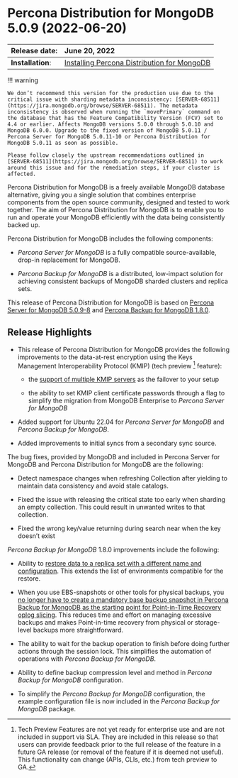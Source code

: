 # Percona Distribution for MongoDB 5.0.9 (2022-06-20)

| Release date:     | June 20, 2022      |
|:------------------|:----------------------|
| **Installation**: | [Installing Percona Distribution for MongoDB](installation.md) |


!!! warning

    We don’t recommend this version for the production use due to the critical issue with sharding metadata inconsistency: [SERVER-68511](https://jira.mongodb.org/browse/SERVER-68511). The metadata inconsistency is observed when running the `movePrimary` command on the database that has the Feature Compatibility Version (FCV) set to 4.4 or earlier. Affects MongoDB versions 5.0.0 through 5.0.10 and MongoDB 6.0.0. Upgrade to the fixed version of MongoDB 5.0.11 / Percona Server for MongoDB 5.0.11-10 or Percona Distribution for MongoDB 5.0.11 as soon as possible.

    Please follow closely the upstream recommendations outlined in [SERVER-68511](https://jira.mongodb.org/browse/SERVER-68511) to work around this issue and for the remediation steps, if your cluster is affected.

Percona Distribution for MongoDB is a freely available MongoDB database alternative, giving you a single solution that combines enterprise components from the open source community, designed and tested to work together. The aim of Percona Distribution for MongoDB is to enable you to run and operate your
MongoDB efficiently with the data being consistently backed up.

Percona Distribution for MongoDB includes the following components:

* *Percona Server for MongoDB* is a fully compatible source-available, drop-in replacement
for MongoDB.

* *Percona Backup for MongoDB* is a distributed, low-impact solution for achieving
consistent backups of MongoDB sharded clusters and replica sets.

This release of Percona Distribution for MongoDB is based on [Percona Server for MongoDB 5.0.9-8](https://docs.percona.com/percona-server-for-mongodb/5.0/release_notes/5.0.9-8.html) and [Percona Backup for MongoDB 1.8.0](https://docs.percona.com/percona-backup-mongodb/release-notes/1.8.0.html).

## Release Highlights

* This release of Percona Distribution for MongoDB provides the following improvements to the data-at-rest encryption using the Keys Management Interoperability Protocol (KMIP) (tech preview [^1] feature):

    * the [support of multiple KMIP servers](https://docs.percona.com/percona-server-for-mongodb/5.0/kmip.html#kmip) as the failover to your setup

    * the ability to set KMIP client certificate passwords through a flag to simplify the migration from MongoDB Enterprise to *Percona Server for MongoDB*

* Added support for Ubuntu 22.04 for *Percona Server for MongoDB* and *Percona Backup for MongoDB*.

* Added improvements to initial syncs from a secondary sync source.

The bug fixes, provided by MongoDB and included in Percona Server for MongoDB and Percona Distribution for MongoDB are the following:

* Detect namespace changes when refreshing Collection after yielding to maintain data consistency and avoid stale catalogs.

* Fixed the issue with releasing the critical state too early when sharding an empty collection. This could result in unwanted writes to that collection.

* Fixed the wrong key/value returning during search near when the key doesn’t exist

*Percona Backup for MongoDB* 1.8.0 improvements include the following:

* Ability to [restore data to a replica set with a different name and configuration](https://docs.percona.com/percona-backup-mongodb/running.html#pbm-restore-new-env). This extends the list of environments compatible for the restore.

* When you use EBS-snapshots or other tools for physical backups, you [no longer have to create a mandatory base backup snapshot in Percona Backup for MongoDB as the starting point for Point-in-Time Recovery oplog slicing](https://docs.percona.com/percona-backup-mongodb/configuration-options.html#pitr-oplog-only). This reduces time and effort on managing excessive backups and makes Point-in-time recovery from physical or storage-level backups more straightforward.

* The ability to wait for the backup operation to finish before doing further actions through the session lock. This simplifies the automation of operations with *Percona Backup for MongoDB*.

* Ability to define backup compression level and method in *Percona Backup for MongoDB* configuration.

* To simplify the *Percona Backup for MongoDB* configuration, the example configuration file is now included in the *Percona Backup for MongoDB* package.

[^1]: Tech Preview Features are not yet ready for enterprise use and are not included in support via SLA. They are included in this release so that users can provide feedback prior to the full release of the feature in a future GA release (or removal of the feature if it is deemed not useful). This functionality can change (APIs, CLIs, etc.) from tech preview to GA.